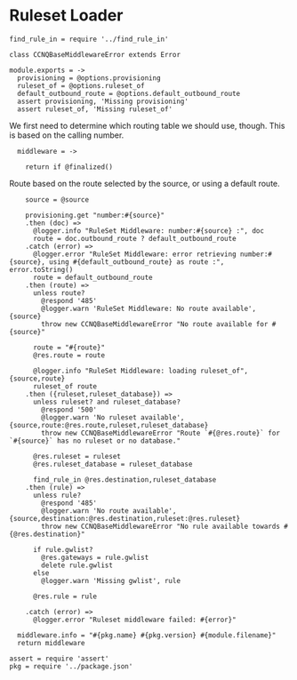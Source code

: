 Ruleset Loader
==============

    find_rule_in = require '../find_rule_in'

    class CCNQBaseMiddlewareError extends Error

    module.exports = ->
      provisioning = @options.provisioning
      ruleset_of = @options.ruleset_of
      default_outbound_route = @options.default_outbound_route
      assert provisioning, 'Missing provisioning'
      assert ruleset_of, 'Missing ruleset_of'

We first need to determine which routing table we should use, though.
This is based on the calling number.

      middleware = ->

        return if @finalized()

Route based on the route selected by the source, or using a default route.

        source = @source

        provisioning.get "number:#{source}"
        .then (doc) =>
          @logger.info "RuleSet Middleware: number:#{source} :", doc
          route = doc.outbound_route ? default_outbound_route
        .catch (error) =>
          @logger.error "RuleSet Middleware: error retrieving number:#{source}, using #{default_outbound_route} as route :", error.toString()
          route = default_outbound_route
        .then (route) =>
          unless route?
            @respond '485'
            @logger.warn 'RuleSet Middleware: No route available', {source}
            throw new CCNQBaseMiddlewareError "No route available for #{source}"

          route = "#{route}"
          @res.route = route

          @logger.info "RuleSet Middleware: loading ruleset_of", {source,route}
          ruleset_of route
        .then ({ruleset,ruleset_database}) =>
          unless ruleset? and ruleset_database?
            @respond '500'
            @logger.warn 'No ruleset available', {source,route:@res.route,ruleset,ruleset_database}
            throw new CCNQBaseMiddlewareError "Route `#{@res.route}` for `#{source}` has no ruleset or no database."

          @res.ruleset = ruleset
          @res.ruleset_database = ruleset_database

          find_rule_in @res.destination,ruleset_database
        .then (rule) =>
          unless rule?
            @respond '485'
            @logger.warn 'No route available', {source,destination:@res.destination,ruleset:@res.ruleset}
            throw new CCNQBaseMiddlewareError "No rule available towards #{@res.destination}"

          if rule.gwlist?
            @res.gateways = rule.gwlist
            delete rule.gwlist
          else
            @logger.warn 'Missing gwlist', rule

          @res.rule = rule

        .catch (error) =>
          @logger.error "Ruleset middleware failed: #{error}"

      middleware.info = "#{pkg.name} #{pkg.version} #{module.filename}"
      return middleware

    assert = require 'assert'
    pkg = require '../package.json'
